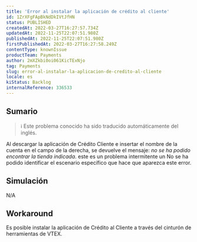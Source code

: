 ```yaml
---
title: 'Error al instalar la aplicación de crédito al cliente'
id: 1ZrXFgFApBkNdDkIVtJfHN
status: PUBLISHED
createdAt: 2022-03-27T16:27:57.734Z
updatedAt: 2022-11-25T22:07:51.980Z
publishedAt: 2022-11-25T22:07:51.980Z
firstPublishedAt: 2022-03-27T16:27:58.249Z
contentType: knownIssue
productTeam: Payments
author: 2mXZkbi0oi061KicTExNjo
tag: Payments
slug: error-al-instalar-la-aplicacion-de-credito-al-cliente
locale: es
kiStatus: Backlog
internalReference: 336533
---
```


## Sumario

>ℹ️ Este problema conocido ha sido traducido automáticamente del inglés.


Al descargar la aplicación de Crédito Cliente e insertar el nombre de la cuenta en el campo de la derecha, se devuelve el mensaje: _no se ha podido encontrar la tienda indicada_. este es un problema intermitente un No se ha podido identificar el escenario específico que hace que aparezca este error.



## Simulación


N/A



## Workaround


Es posible instalar la aplicación de Crédito al Cliente a través del cinturón de herramientas de VTEX.

